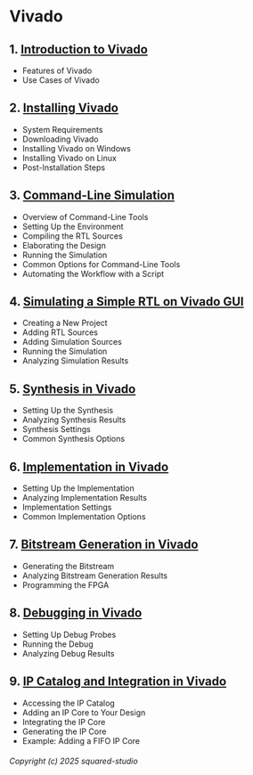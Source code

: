 # Vivado
## 1. [Introduction to Vivado](Vivado/chapter_00001.md)
  - Features of Vivado
  - Use Cases of Vivado
## 2. [Installing Vivado](Vivado/chapter_00002.md)
  - System Requirements
  - Downloading Vivado
  - Installing Vivado on Windows
  - Installing Vivado on Linux
  - Post-Installation Steps
## 3. [Command-Line Simulation](Vivado/chapter_00003.md)
  - Overview of Command-Line Tools
  - Setting Up the Environment
  - Compiling the RTL Sources
  - Elaborating the Design
  - Running the Simulation
  - Common Options for Command-Line Tools
  - Automating the Workflow with a Script
## 4. [Simulating a Simple RTL on Vivado GUI](Vivado/chapter_00004.md)
  - Creating a New Project
  - Adding RTL Sources
  - Adding Simulation Sources
  - Running the Simulation
  - Analyzing Simulation Results
## 5. [Synthesis in Vivado](Vivado/chapter_00005.md)
  - Setting Up the Synthesis
  - Analyzing Synthesis Results
  - Synthesis Settings
  - Common Synthesis Options
## 6. [Implementation in Vivado](Vivado/chapter_00006.md)
  - Setting Up the Implementation
  - Analyzing Implementation Results
  - Implementation Settings
  - Common Implementation Options
## 7. [Bitstream Generation in Vivado](Vivado/chapter_00007.md)
  - Generating the Bitstream
  - Analyzing Bitstream Generation Results
  - Programming the FPGA
## 8. [Debugging in Vivado](Vivado/chapter_00008.md)
  - Setting Up Debug Probes
  - Running the Debug
  - Analyzing Debug Results
## 9. [IP Catalog and Integration in Vivado](Vivado/chapter_00009.md)
  - Accessing the IP Catalog
  - Adding an IP Core to Your Design
  - Integrating the IP Core
  - Generating the IP Core
  - Example: Adding a FIFO IP Core

###### Copyright (c) 2025 squared-studio

